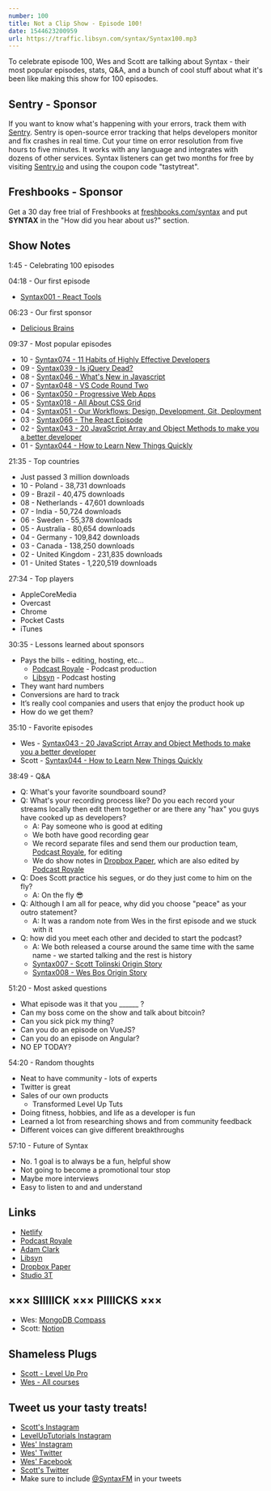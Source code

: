 ```yaml
---
number: 100
title: Not a Clip Show - Episode 100! 
date: 1544623200959
url: https://traffic.libsyn.com/syntax/Syntax100.mp3
---
```


To celebrate episode 100, Wes and Scott are talking about Syntax - their most popular episodes, stats, Q&A, and a bunch of cool stuff about what it's been like making this show for 100 episodes.  

## Sentry - Sponsor

If you want to know what's happening with your errors, track them with [Sentry](https://sentry.io/). Sentry is open-source error tracking that helps developers monitor and fix crashes in real time. Cut your time on error resolution from five hours to five minutes. It works with any language and integrates with dozens of other services. Syntax listeners can get two months for free by visiting [Sentry.io](https://sentry.io/) and using the coupon code "tastytreat".

## Freshbooks - Sponsor

Get a 30 day free trial of Freshbooks at [freshbooks.com/syntax](https://freshbooks.com/syntax) and put **SYNTAX** in the "How did you hear about us?" section.

## Show Notes

1:45 - Celebrating 100 episodes

04:18 - Our first episode 

* [Syntax001 - React Tools](https://syntax.fm/show/001/react-tools)

06:23 - Our first sponsor 

* [Delicious Brains](https://deliciousbrains.com/)

09:37 - Most popular episodes

* 10 - [Syntax074 - 11 Habits of Highly Effective Developers](https://syntax.fm/show/074/11-habits-of-highly-effective-developers)
* 09 - [Syntax039 - Is jQuery Dead?](https://syntax.fm/show/039/is-jquery-dead)
* 08 - [Syntax046 - What's New in Javascript](https://syntax.fm/show/046/what-s-new-in-javascript)
* 07 - [Syntax048 - VS Code Round Two](https://syntax.fm/show/048/vs-code-round-two)
* 06 - [Syntax050 - Progressive Web Apps](https://syntax.fm/show/050/progressive-web-apps)
* 05 - [Syntax018 - All About CSS Grid](https://syntax.fm/show/018/all-about-css-grid)
* 04 - [Syntax051 - Our Workflows: Design, Development, Git, Deployment](https://syntax.fm/show/051/our-workflows-design-development-git-and-deployment)
* 03 - [Syntax066 - The React Episode](https://syntax.fm/show/066/the-react-episode)
* 02 - [Syntax043 - 20 JavaScript Array and Object Methods to make you a better developer](https://syntax.fm/show/043/20-javascript-array-and-object-methods-to-make-you-a-better-developer)
* 01 - [Syntax044 - How to Learn New Things Quickly](https://syntax.fm/show/044/how-to-learn-new-things-quickly)

21:35 - Top countries

* Just passed 3 million downloads
* 10 - Poland - 38,731 downloads
* 09 - Brazil - 40,475 downloads
* 08 - Netherlands - 47,601 downloads
* 07 - India - 50,724 downloads
* 06 - Sweden - 55,378 downloads
* 05 - Australia - 80,654 downloads
* 04 - Germany - 109,842 downloads
* 03 - Canada - 138,250 downloads
* 02 - United Kingdom - 231,835 downloads
* 01 - United States - 1,220,519 downloads

27:34 - Top players 

* AppleCoreMedia
* Overcast
* Chrome
* Pocket Casts
* iTunes

30:35 - Lessons learned about sponsors

* Pays the bills - editing, hosting, etc…
  * [Podcast Royale](https://podcastroyale.net) - Podcast production
  * [Libsyn](https://libsyn.com/) - Podcast hosting
* They want hard numbers
* Conversions are hard to track
* It’s really cool companies and users that enjoy the product hook up
* How do we get them?

35:10 - Favorite episodes

* Wes - [Syntax043 - 20 JavaScript Array and Object Methods to make you a better developer](https://syntax.fm/show/043/20-javascript-array-and-object-methods-to-make-you-a-better-developer)
* Scott - [Syntax044 - How to Learn New Things Quickly](https://syntax.fm/show/044/how-to-learn-new-things-quickly)

38:49 - Q&A 

* Q: What's your favorite soundboard sound?
* Q: What's your recording process like? Do you each record your streams locally then edit them together or are there any "hax" you guys have cooked up as developers?
  * A: Pay someone who is good at editing
  * We both have good recording gear
  * We record separate files and send them our production team, [Podcast Royale](https://podcastroyale.net), for editing
  * We do show notes in [Dropbox Paper](https://paper.dropbox.com), which are also edited by [Podcast Royale](https://podcastroyale.net)
* Q: Does Scott practice his segues, or do they just come to him on the fly?
  * A: On the fly 😎
* Q: Although I am all for peace, why did you choose "peace" as your outro statement?
  * A: It was a random note from Wes in the first episode and we stuck with it
* Q: how did you meet each other and decided to start the podcast?
  * A: We both released a course around the same time with the same name - we started talking and the rest is history
  * [Syntax007 - Scott Tolinski Origin Story](https://syntax.fm/show/007/scott-tolinski-origin-story)
  * [Syntax008 - Wes Bos Origin Story](https://syntax.fm/show/008/wes-bos-origin-story)

51:20 - Most asked questions

* What episode was it that you  ______ ?
* Can my boss come on the show and talk about bitcoin?
* Can you sick pick my thing?
* Can you do an episode on VueJS?
* Can you do an episode on Angular?
* NO EP TODAY?

54:20 - Random thoughts

* Neat to have community - lots of experts 
* Twitter is great
* Sales of our own products
  * Transformed Level Up Tuts
* Doing fitness, hobbies, and life as a developer is fun
* Learned a lot from researching shows and from community feedback
* Different voices can give different breakthroughs

57:10 - Future of Syntax

* No. 1 goal is to always be a fun, helpful show
* Not going to become a promotional tour stop
* Maybe more interviews
* Easy to listen to and and understand

## Links

* [Netlify](https://netlify.com/)
* [Podcast Royale](https://podcastroyale.net)
* [Adam Clark](https://avclark.com)
* [Libsyn](https://libsyn.com/)
* [Dropbox Paper](https://paper.dropbox.com)
* [Studio 3T](https://studio3t.com/)

## ××× SIIIIICK ××× PIIIICKS ×××

* Wes: [MongoDB Compass](https://www.mongodb.com/products/compass)
* Scott: [Notion](https://www.notion.so/?r=f30ad6f0d28441729bcea76a77549938)

## Shameless Plugs

* [Scott - Level Up Pro](https://www.leveluptutorials.com/pro)
* [Wes - All courses](https://wesbos.com/courses)

## Tweet us your tasty treats!

* [Scott's Instagram](https://www.instagram.com/stolinski/)
* [LevelUpTutorials Instagram](https://www.instagram.com/LevelUpTutorials/)
* [Wes' Instagram](https://www.instagram.com/wesbos/)
* [Wes' Twitter](https://twitter.com/wesbos)
* [Wes' Facebook](https://www.facebook.com/wesbos.developer)
* [Scott's Twitter](https://twitter.com/stolinski)
* Make sure to include [@SyntaxFM](https://twitter.com/SyntaxFM) in your tweets
